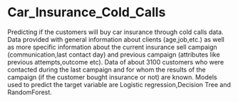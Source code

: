 # Car_Insurance_Cold_Calls
Predicting if the customers will buy car insurance through cold calls data.
Data provided with general information about clients (age,job,etc.) as well as more specific information about the current insurance sell campaign (communication,last contact day) and previous campaign (attributes like previous attempts,outcome etc).
Data of about 3100 customers who were contacted during the last campaign and for whom the results of the campaign (if the customer bought insurance or not) are known.
Models used to predict the target variable are Logistic regression,Decision Tree and RandomForest.

